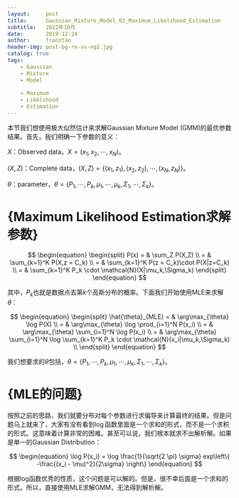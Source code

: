 ```yaml
---
layout:     post
title:      Gaussian_Mixture_Model_02_Maximum_Likelihood_Estimation
subtitle:   2022年10月
date:       2019-12-24
author:     franztao
header-img: post-bg-re-vs-ng2.jpg
catalog: true
tags:
    - Gaussian
    - Mixture
    - Model
    
    - Maximum
    - Likelihood
    - Estimation
---
```


    

本节我们想使用极大似然估计来求解Gaussian Mixture Model (GMM)的最优参数结果。首先，我们明确一下参数的意义：

$X$：Observed data，$X = (x_1, x_2, \cdots, x_N)$。

$(X,Z)$：Complete data，$(X,Z) = \{ (x_1,z_1),(x_2,z_2),\cdots,(x_N,z_N) \}$。

$\theta$：parameter，$\theta=\{ P_1, \cdots, P_k, \mu_1, \cdots, \mu_k,\Sigma_1,\cdots,\Sigma_k \}$。

#  {Maximum Likelihood Estimation求解参数}

$$
\begin{equation}
    \begin{split}
        P(x) 
        = & \sum_Z P(X,Z) \\
        = & \sum_{k=1}^K P(X,z = C_k) \\
        = & \sum_{k=1}^K P(z = C_k)\cdot P(X|z=C_k) \\
        = & \sum_{k=1}^K P_k \cdot \mathcal{N}(X|\mu_k,\Sigma_k)
    \end{split}
\end{equation}
$$

其中，$P_k$也就是数据点去第$k$个高斯分布的概率。下面我们开始使用MLE来求解$\theta$：

$$
\begin{equation}
    \begin{split}
        \hat{\theta}_{MLE} 
        = & \arg\max_{\theta} \log P(X) \\
        = & \arg\max_{\theta} \log \prod_{i=1}^N P(x_i) \\
        = & \arg\max_{\theta}  \sum_{i=1}^N  \log P(x_i) \\
        = & \arg\max_{\theta}  \sum_{i=1}^N  \log \sum_{k=1}^K P_k \cdot \mathcal{N}(x_i|\mu_k,\Sigma_k) \\
    \end{split}
\end{equation}
$$

我们想要求的$\theta$包括，$\theta=\{ P_1, \cdots, P_k, \mu_1, \cdots, \mu_k,\Sigma_1,\cdots,\Sigma_k \}$。

#  {MLE的问题}
按照之前的思路，我们就要分布对每个参数进行求偏导来计算最终的结果。但是问题马上就来了，大家有没有看到$\log$函数里面是一个求和的形式，而不是一个求积的形式。这意味着计算非常的困难。甚至可以说，我们根本就求不出解析解。如果是单一的Gaussian Distribution：

$$
\begin{equation}
    \log P(x_i) = \log \frac{1}{\sqrt{2 \pi} \sigma} exp\left\{ -\frac{(x_i - \mu)^2}{2\sigma} \right\}
\end{equation}
$$

根据log函数优秀的性质，这个问题是可以解的。但是，很不幸后面是一个求和的形式。所以，直接使用MLE求解GMM，无法得到解析解。

